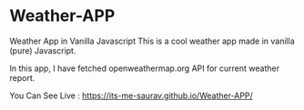 # Weather-APP

Weather App in Vanilla Javascript
This is a cool weather app made in vanilla (pure) Javascript.

In this app, I have fetched openweathermap.org API for current weather report.

You Can See Live : https://its-me-saurav.github.io/Weather-APP/
